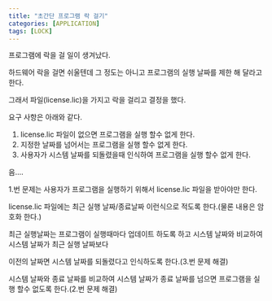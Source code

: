```yaml
---
title: "초간단 프로그램 락 걸기"
categories: [APPLICATION]
tags: [LOCK]
---
```


프로그램에 락을 걸 일이 생겨났다.

하드웨어 락을 걸면 쉬울텐데 그 정도는 아니고 프로그램의 실행 날짜를 제한 해 달라고 한다.

 

그래서 파일(license.lic)을 가지고 락을 걸리고 결정을 했다.

요구 사항은 아래와 같다.

 

1. license.lic 파일이 없으면 프로그램을 실행 할수 없게 한다.
2. 지정한 날짜를 넘어서는 프로그램을 실행 할수 없게 한다.
3. 사용자가 시스템 날짜를 되돌렸을때 인식하여 프로그램을 실행 할수 없게 한다.

음....

1.번 문제는 사용자가 프로그램을 실행하기 위해서 license.lic 파일을 받아야만 한다.

license.lic 파일에는 최근 실행 날짜/종료날짜 이런식으로 적도록 한다.(물론 내용은 암호화 한다.)

최근 실행날짜는 프로그램이 실행때마다 업데이트 하도록 하고 시스템 날짜와 비교하여 시스템 날짜가 최근 실행 날짜보다

이전의 날짜면 시스템 날짜를 되돌렸다고 인식하도록 한다.(3.번 문제 해결)

시스템 날짜와 종료 날짜를 비교하여 시스템 날짜가 종료 날짜를 넘으면 프로그램을 실행 할수 없도록 한다.(2.번 문제 해결)